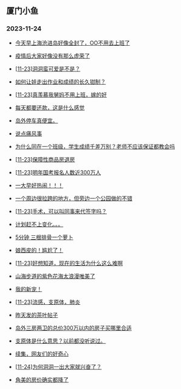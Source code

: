 ## 厦门小鱼 
### 2023-11-24

+ [今天早上海沧进岛好像全封了，OO不用去上班了](http://bbs.xmfish.com/read-htm-tid-18110089.html)

+ [疫情后大家好像没有那么虚荣了](http://bbs.xmfish.com/read-htm-tid-18110087.html)

+ [[11-23]洞洞蛮可爱是不是？](http://bbs.xmfish.com/read-htm-tid-18110196.html)

+ [如何让娃走出作业和成绩的长久钳制？](http://bbs.xmfish.com/read-htm-tid-18110201.html)

+ [[11-23]真羡慕我舅妈不用上班，嫁的好](http://bbs.xmfish.com/read-htm-tid-18110208.html)

+ [每天都要还款，这是什么感觉](http://bbs.xmfish.com/read-htm-tid-18110251.html)

+ [岛外停车真便宜。](http://bbs.xmfish.com/read-htm-tid-18110131.html)

+ [说点痛风事](http://bbs.xmfish.com/read-htm-tid-18110134.html)

+ [为什么同在一个班级，学生成绩千差万别？老师不应该保证都教会吗](http://bbs.xmfish.com/read-htm-tid-18110275.html)

+ [[11-23]保障性商品房退房](http://bbs.xmfish.com/read-htm-tid-18110118.html)

+ [[11-23]明年国考报名人数近300万人](http://bbs.xmfish.com/read-htm-tid-18110386.html)

+ [一大早好热闹！！！](http://bbs.xmfish.com/read-htm-tid-18110164.html)

+ [一个周边很拉跨的地方，但旁边一个公园做的不错](http://bbs.xmfish.com/read-htm-tid-18110255.html)

+ [[11-23]手术，可以叫同事来代签字吗？](http://bbs.xmfish.com/read-htm-tid-18110394.html)

+ [计划赶不上变化。。。](http://bbs.xmfish.com/read-htm-tid-18110269.html)

+ [5分钟 三根排骨一个萝卜](http://bbs.xmfish.com/read-htm-tid-18110286.html)

+ [娘西皮的！尴尬了！](http://bbs.xmfish.com/read-htm-tid-18110443.html)

+ [[11-23]好想知道，现在的生活为什么这么难啊](http://bbs.xmfish.com/read-htm-tid-18110378.html)

+ [山海步道的紫色花海太浪漫唯美了](http://bbs.xmfish.com/read-htm-tid-18110399.html)

+ [我的新宠！](http://bbs.xmfish.com/read-htm-tid-18110271.html)

+ [[11-23]流感，支原体，肺炎](http://bbs.xmfish.com/read-htm-tid-18110460.html)

+ [昨天发的茶叶帖子](http://bbs.xmfish.com/read-htm-tid-18110415.html)

+ [岛外三房两卫的总价300万以内的房子买哪里合适](http://bbs.xmfish.com/read-htm-tid-18110470.html)

+ [支原体是什么意思？以前都没听说过。](http://bbs.xmfish.com/read-htm-tid-18110302.html)

+ [续集，网友们的好奇心](http://bbs.xmfish.com/read-htm-tid-18110481.html)

+ [[11-24]为何洞洞一出大家就兴奋了？](http://bbs.xmfish.com/read-htm-tid-18110660.html)

+ [角美的房价确实都降了](http://bbs.xmfish.com/read-htm-tid-18110669.html)

